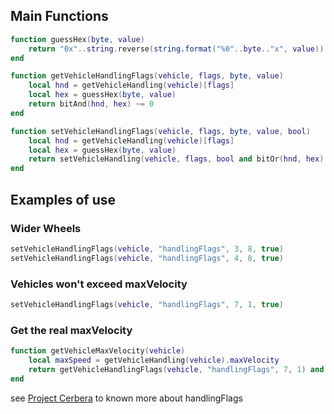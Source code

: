 ## Main Functions
```lua
function guessHex(byte, value)
    return "0x"..string.reverse(string.format("%0"..byte.."x", value))
end

function getVehicleHandlingFlags(vehicle, flags, byte, value)
    local hnd = getVehicleHandling(vehicle)[flags]
    local hex = guessHex(byte, value)
    return bitAnd(hnd, hex) ~= 0
end

function setVehicleHandlingFlags(vehicle, flags, byte, value, bool)
    local hnd = getVehicleHandling(vehicle)[flags]
    local hex = guessHex(byte, value)
    return setVehicleHandling(vehicle, flags, bool and bitOr(hnd, hex) or bitAnd(hnd, bitNot(hex)))
end
```

## Examples of use
### Wider Wheels
```lua
setVehicleHandlingFlags(vehicle, "handlingFlags", 3, 8, true)
setVehicleHandlingFlags(vehicle, "handlingFlags", 4, 8, true)
```
### Vehicles won't exceed maxVelocity
```lua
setVehicleHandlingFlags(vehicle, "handlingFlags", 7, 1, true)
```
### Get the real maxVelocity
```lua
function getVehicleMaxVelocity(vehicle)
    local maxSpeed = getVehicleHandling(vehicle).maxVelocity
    return getVehicleHandlingFlags(vehicle, "handlingFlags", 7, 1) and maxSpeed or (maxSpeed + 0.2 * maxSpeed)
end
```

see [Project Cerbera](https://projectcerbera.com/gta/sa/tutorials/handling) to known more about handlingFlags
